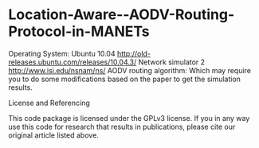 # Location-Aware--AODV-Routing-Protocol-in-MANETs

Operating System: Ubuntu 10.04 http://old-releases.ubuntu.com/releases/10.04.3/
Network simulator 2 http://www.isi.edu/nsnam/ns/
AODV routing algorithm: Which may require you to do some modifications based on the paper to get the simulation results.


License and Referencing

This code package is licensed under the GPLv3 license. If you in any way use this code for research that results in publications, please cite our original article listed above.
